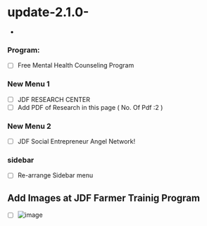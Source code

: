 # update-2.1.0-
-

### Program:
- [ ] Free Mental Health Counseling Program

### New Menu 1
- [ ] JDF RESEARCH CENTER
- [ ] Add PDF of Research in this page ( No. Of Pdf :2 )

### New Menu 2
- [ ] JDF Social Entrepreneur Angel Network!

### sidebar
- [ ] Re-arrange Sidebar menu

## Add Images at JDF Farmer Trainig Program
- [ ]  ![image](https://github.com/getsettalk/update-2.1.0-/assets/49394996/35808ea1-44fa-4502-9cfd-540463fa519f)
